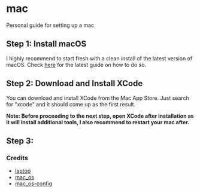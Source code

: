 # mac
Personal guide for setting up a mac

## Step 1: Install macOS
I highly recommend to start fresh with a clean install of the latest version of macOS. Check [here](https://support.apple.com/en-ph/HT204904) for the latest guide on how to do so.

## Step 2: Download and Install XCode
You can download and install XCode from the Mac App Store. Just search for "xcode" and it should come up as the first result.

**Note: Before proceeding to the next step, open XCode after installation as it will install additional tools, I also recommend to restart your mac after.**

## Step 3:


### Credits
- [laptop](https://github.com/thoughtbot/laptop)
- [mac_os](https://github.com/bkuhlmann/mac_os)
- [mac_os-config](https://github.com/bkuhlmann/mac_os-config)
